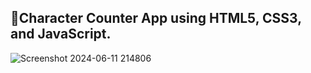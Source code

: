 ## 🥷Character Counter App using HTML5, CSS3, and JavaScript.

![Screenshot 2024-06-11 214806](https://github.com/genze121/Message-Counter/assets/45147588/df83bc97-1aa0-449e-85b6-c6b693e33872)
